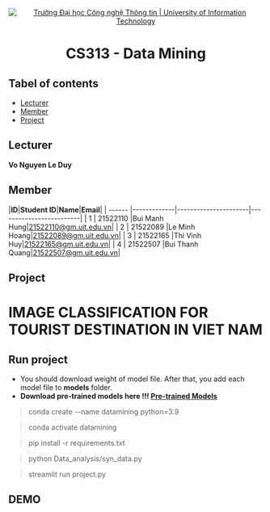 <p align="center">
  <a href="https://www.uit.edu.vn/" title="Trường Đại học Công nghệ Thông tin" style="border: 5;">
    <img src="https://i.imgur.com/WmMnSRt.png" alt="Trường Đại học Công nghệ Thông tin | University of Information Technology">
  </a>
</p>

<!-- Title -->
<h1 align="center"><b>CS313 - Data Mining</b></h1>



## Tabel of contents
* [ Lecturer](#lecturer)
* [ Member](#member)
* [ Project](#project)
## Lecturer
<a name="lecturer"></a>
**Vo Nguyen Le Duy**

## Member
<a name="member"></a>
<a name="member"></a>
|**ID**|**Student ID**|**Name**|**Email**|
| ------ |-------------|----------------------|-------------------------|
| 1      | 21522110   	 |Bui Manh Hung|21522110@gm.uit.edu.vn|
| 2      | 21522089      |Le Minh Hoang|21522089@gm.uit.edu.vn|
| 3      | 21522165 	 |Thi Vinh Huy|21522165@gm.uit.edu.vn|
| 4      | 21522507      |Bui Thanh Quang|21522507@gm.uit.edu.vn|

## Project
<a name="project"></a>
# IMAGE CLASSIFICATION FOR TOURIST DESTINATION IN VIET NAM
## Run project
- You should download weight of model file. After that, you add each model file to **models** folder. 
- **Download pre-trained models here !!! [Pre-trained Models](https://www.kaggle.com/models/hngbimnh/cs313_weights)**

> conda create --name datamining python=3.9

> conda activate datamining

> pip install -r requirements.txt

> python Data_analysis/syn_data.py
 
> streamlit run project.py


## **DEMO**
